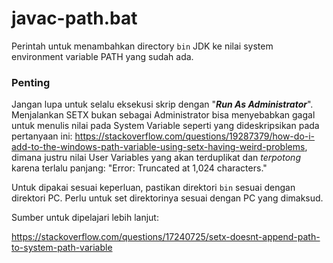 # javac-path.bat

Perintah untuk menambahkan directory `bin` JDK ke nilai system environment variable PATH yang sudah ada.

### Penting

Jangan lupa untuk selalu eksekusi skrip dengan "**_Run As Administrator_**". Menjalankan SETX bukan sebagai Administrator bisa menyebabkan gagal untuk menulis nilai pada System Variable seperti yang dideskripsikan pada pertanyaan ini: https://stackoverflow.com/questions/19287379/how-do-i-add-to-the-windows-path-variable-using-setx-having-weird-problems, dimana justru nilai User Variables yang akan terduplikat dan _terpotong_ karena terlalu panjang: "Error: Truncated at 1,024 characters."

Untuk dipakai sesuai keperluan, pastikan direktori `bin` sesuai dengan direktori PC. Perlu untuk set direktorinya sesuai dengan PC yang dimaksud.

Sumber untuk dipelajari lebih lanjut:

https://stackoverflow.com/questions/17240725/setx-doesnt-append-path-to-system-path-variable
